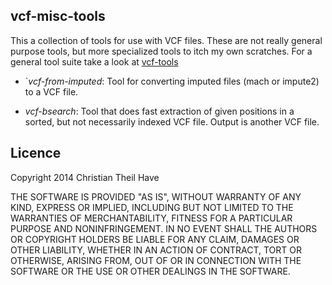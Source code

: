 ## vcf-misc-tools

This a collection of tools for use with VCF files. These are not really general purpose tools, 
but more specialized tools to itch my own scratches. For a general tool suite take a look at 
[vcf-tools](https://github.com/vcftools/vcftools)

* `_vcf-from-imputed_: Tool for converting imputed files (mach or impute2) to a VCF file. 

* _vcf-bsearch_: Tool that does fast extraction of given positions in a sorted, but not necessarily indexed VCF file. Output is another VCF file.


## Licence

Copyright 2014 Christian Theil Have

THE SOFTWARE IS PROVIDED "AS IS", WITHOUT WARRANTY OF ANY KIND, EXPRESS OR IMPLIED, INCLUDING BUT NOT LIMITED TO THE WARRANTIES OF MERCHANTABILITY, FITNESS FOR A PARTICULAR PURPOSE AND NONINFRINGEMENT. IN NO EVENT SHALL THE AUTHORS OR COPYRIGHT HOLDERS BE LIABLE FOR ANY CLAIM, DAMAGES OR OTHER LIABILITY, WHETHER IN AN ACTION OF CONTRACT, TORT OR OTHERWISE, ARISING FROM, OUT OF OR IN CONNECTION WITH THE SOFTWARE OR THE USE OR OTHER DEALINGS IN THE SOFTWARE.
